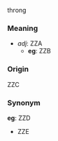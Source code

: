 throng
### Meaning
+ _adj_: ZZA
    + __eg__: ZZB

### Origin

ZZC

### Synonym

__eg__: ZZD

+ ZZE


